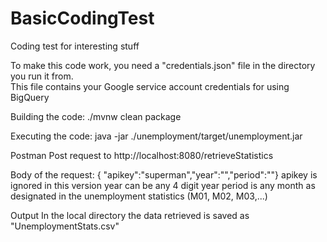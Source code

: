 # BasicCodingTest
Coding test for interesting stuff

To make this code work, you need a "credentials.json" file in the directory you run it from.  
This file contains your Google service account credentials for using BigQuery

Building the code:
./mvnw clean  package

Executing the code:
java -jar ./unemployment/target/unemployment.jar

Postman
Post request to 
http://localhost:8080/retrieveStatistics

Body of the request:
{ "apikey":"superman","year":"","period":""}
 apikey is ignored in this version
 year can be any 4 digit year
 period is any month as designated in the unemployment statistics (M01, M02, M03,...)

Output
In the local directory the data retrieved is saved as "UnemploymentStats.csv"
